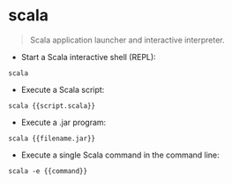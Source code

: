 # scala

> Scala application launcher and interactive interpreter.

- Start a Scala interactive shell (REPL):

`scala`

- Execute a Scala script:

`scala {{script.scala}}`

- Execute a .jar program:

`scala {{filename.jar}}`

- Execute a single Scala command in the command line:

`scala -e {{command}}`
